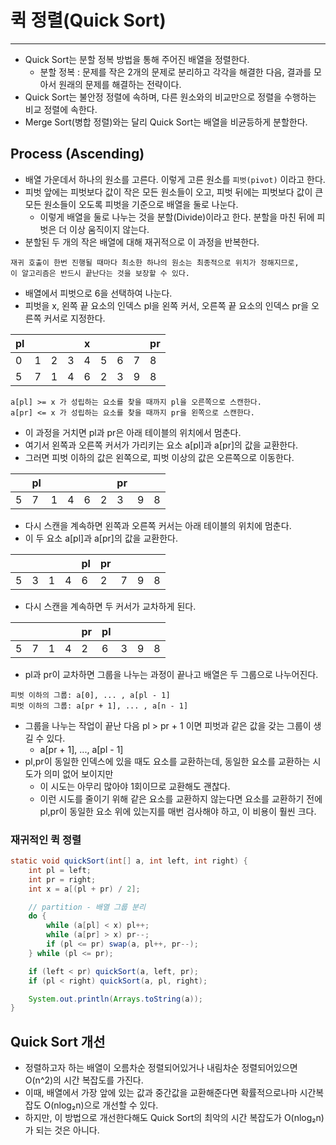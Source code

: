 # 퀵 정렬(Quick Sort)

---

- Quick Sort는 분할 정복 방법을 통해 주어진 배열을 정렬한다.
  - 분할 정복 : 문제를 작은 2개의 문제로 분리하고 각각을 해결한 다음, 결과를 모아서 원래의 문제를 해결하는 전략이다.
- Quick Sort는 불안정 정렬에 속하며, 다른 원소와의 비교만으로 정렬을 수행하는 비교 정렬에 속한다.
- Merge Sort(병합 정렬)와는 달리 Quick Sort는 배열을 비균등하게 분할한다.

## Process (Ascending)
- 배열 가운데서 하나의 원소를 고른다. 이렇게 고른 원소를 `피벗(pivot)` 이라고 한다.
- 피벗 앞에는 피벗보다 값이 작은 모든 원소들이 오고, 피벗 뒤에는 피벗보다 값이 큰 모든 원소들이 오도록 피벗을 기준으로 배열을 둘로 나눈다.
  - 이렇게 배열을 둘로 나누는 것을 분할(Divide)이라고 한다. 분할을 마친 뒤에 피벗은 더 이상 움직이지 않는다.
- 분할된 두 개의 작은 배열에 대해 재귀적으로 이 과정을 반복한다.
```
재귀 호출이 한번 진행될 때마다 최소한 하나의 원소는 최종적으로 위치가 정해지므로, 
이 알고리즘은 반드시 끝난다는 것을 보장할 수 있다.
```

- 배열에서 피벗으로 6을 선택하여 나눈다.
- 피벗을 x, 왼쪽 끝 요소의 인덱스 pl을 왼쪽 커서, 오른쪽 끝 요소의 인덱스 pr을 오른쪽 커서로 지정한다.

| pl |   |   |   | x |   |   |   | pr |
|----|---|---|---|---|---|---|---|----|
| 0  | 1 | 2 | 3 | 4 | 5 | 6 | 7 | 8  |
| 5  | 7 | 1 | 4 | 6 | 2 | 3 | 9 | 8  |
```
a[pl] >= x 가 성립하는 요소를 찾을 때까지 pl을 오른쪽으로 스캔한다.
a[pr] <= x 가 성립하는 요소를 찾을 때까지 pr을 왼쪽으로 스캔한다.
```
- 이 과정을 거치면 pl과 pr은 아래 테이블의 위치에서 멈춘다.
- 여기서 왼쪽과 오른쪽 커서가 가리키는 요소 a[pl]과 a[pr]의 값을 교환한다.
- 그러면 피벗 이하의 값은 왼쪽으로, 피벗 이상의 값은 오른쪽으로 이동한다.

|   | pl |   |   |   |   | pr |   |   |
|---|----|---|---|---|---|----|---|---|
| 5 | 7  | 1 | 4 | 6 | 2 | 3  | 9 | 8 |

- 다시 스캔을 계속하면 왼쪽과 오른쪽 커서는 아래 테이블의 위치에 멈춘다.
- 이 두 요소 a[pl]과 a[pr]의 값을 교환한다.

|   |   |   |   | pl | pr |   |   |   |
|---|---|---|---|----|----|---|---|---|
| 5 | 3 | 1 | 4 | 6  | 2  | 7 | 9 | 8 |

- 다시 스캔을 계속하면 두 커서가 교차하게 된다.

|   |   |   |   | pr | pl |   |   |   |
|---|---|---|---|----|----|---|---|---|
| 5 | 7 | 1 | 4 | 2  | 6  | 3 | 9 | 8 |

- pl과 pr이 교차하면 그룹을 나누는 과정이 끝나고 배열은 두 그룹으로 나누어진다.
```
피벗 이하의 그룹: a[0], ... , a[pl - 1]
피벗 이하의 그룹: a[pr + 1], ... , a[n - 1]
```
- 그룹을 나누는 작업이 끝난 다음 pl > pr + 1 이면 피벗과 같은 값을 갖는 그룹이 생길 수 있다.
  - a[pr + 1], ..., a[pl - 1]
- pl,pr이 동일한 인덱스에 있을 때도 요소를 교환하는데, 동일한 요소를 교환하는 시도가 의미 없어 보이지만
  - 이 시도는 아무리 많아야 1회이므로 교환해도 괜찮다.
  - 이런 시도를 줄이기 위해 같은 요소를 교환하지 않는다면 요소를 교환하기 전에 pl,pr이 동일한 요소 위에 있는지를 매번 검사해야 하고, 이 비용이 훨씬 크다.

### 재귀적인 퀵 정렬
```java
static void quickSort(int[] a, int left, int right) {
    int pl = left;
    int pr = right;
    int x = a[(pl + pr) / 2];

    // partition - 배열 그룹 분리
    do {
        while (a[pl] < x) pl++;
        while (a[pr] > x) pr--;
        if (pl <= pr) swap(a, pl++, pr--);
    } while (pl <= pr);

    if (left < pr) quickSort(a, left, pr);
    if (pl < right) quickSort(a, pl, right);

    System.out.println(Arrays.toString(a));
}
```

## Quick Sort 개선
- 정렬하고자 하는 배열이 오름차순 정렬되어있거나 내림차순 정렬되어있으면 O(n^2)의 시간 복잡도를 가진다.
- 이때, 배열에서 가장 앞에 있는 값과 중간값을 교환해준다면 확률적으로나마 시간복잡도 O(nlog₂n)으로 개선할 수 있다.
- 하지만, 이 방법으로 개선한다해도 Quick Sort의 최악의 시간 복잡도가 O(nlog₂n)가 되는 것은 아니다.